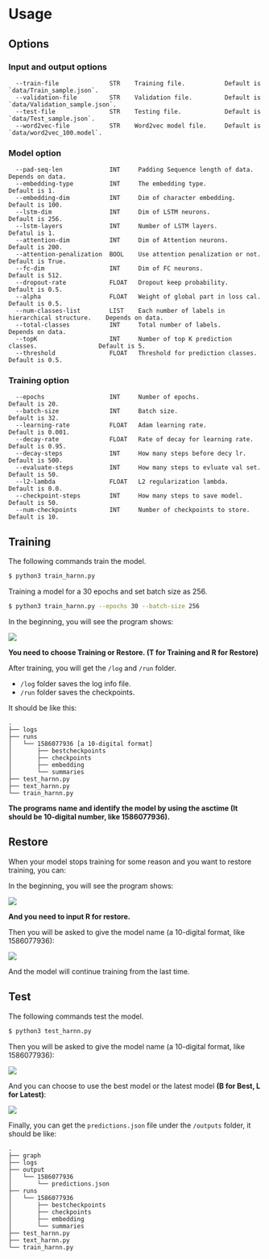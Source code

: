 # Usage

## Options

### Input and output options

```
  --train-file              STR    Training file.      		Default is `data/Train_sample.json`.
  --validation-file         STR    Validation file.      	Default is `data/Validation_sample.json`.
  --test-file               STR    Testing file.       		Default is `data/Test_sample.json`.
  --word2vec-file           STR    Word2vec model file.		Default is `data/word2vec_100.model`.
```

### Model option

```
  --pad-seq-len             INT     Padding Sequence length of data.                    Depends on data.
  --embedding-type          INT     The embedding type.                                 Default is 1.
  --embedding-dim           INT     Dim of character embedding.                         Default is 100.
  --lstm-dim                INT     Dim of LSTM neurons.                                Default is 256.
  --lstm-layers             INT     Number of LSTM layers.                              Defatul is 1.
  --attention-dim           INT     Dim of Attention neurons.                           Default is 200.
  --attention-penalization  BOOL    Use attention penalization or not.                  Default is True.
  --fc-dim                  INT     Dim of FC neurons.                                  Default is 512.
  --dropout-rate            FLOAT   Dropout keep probability.                           Default is 0.5.
  --alpha                   FLOAT   Weight of global part in loss cal.                  Default is 0.5.
  --num-classes-list        LIST    Each number of labels in hierarchical structure.    Depends on data.
  --total-classes           INT     Total number of labels.                             Depends on data.
  --topK                    INT     Number of top K prediction classes.                 Default is 5.
  --threshold               FLOAT   Threshold for prediction classes.                   Default is 0.5.
```

### Training option

```
  --epochs                  INT     Number of epochs.                       Default is 20.
  --batch-size              INT     Batch size.                             Default is 32.
  --learning-rate           FLOAT   Adam learning rate.                     Default is 0.001.
  --decay-rate              FLOAT   Rate of decay for learning rate.        Default is 0.95.
  --decay-steps             INT     How many steps before decy lr.          Default is 500.
  --evaluate-steps          INT     How many steps to evluate val set.      Default is 50.
  --l2-lambda               FLOAT   L2 regularization lambda.               Default is 0.0.
  --checkpoint-steps        INT     How many steps to save model.           Default is 50.
  --num-checkpoints         INT     Number of checkpoints to store.         Default is 10.
```

## Training

The following commands train the model.

```bash
$ python3 train_harnn.py
```

Training a model for a 30 epochs and set batch size as 256.

```bash
$ python3 train_harnn.py --epochs 30 --batch-size 256
```

In the beginning, you will see the program shows:

![](https://live.staticflickr.com/65535/49737484641_a1fca341c6_o.png)

**You need to choose Training or Restore. (T for Training and R for Restore)**

After training, you will get the `/log` and  `/run` folder.

- `/log` folder saves the log info file.
- `/run` folder saves the checkpoints.

It should be like this:

```text
.
├── logs
├── runs
│   └── 1586077936 [a 10-digital format]
│       ├── bestcheckpoints
│       ├── checkpoints
│       ├── embedding
│       └── summaries
├── test_harnn.py
├── text_harnn.py
└── train_harnn.py
```

**The programs name and identify the model by using the asctime (It should be 10-digital number, like 1586077936).** 

## Restore

When your model stops training for some reason and you want to restore training, you can:

In the beginning, you will see the program shows:

![](https://live.staticflickr.com/65535/49737999667_b6cd3e0f94_o.png)

**And you need to input R for restore.**

Then you will be asked to give the model name (a 10-digital format, like 1586077936):

![](https://live.staticflickr.com/65535/49737156823_a5945fa958_o.png)

And the model will continue training from the last time.

## Test

The following commands test the model.

```bash
$ python3 test_harnn.py
```

Then you will be asked to give the model name (a 10-digital format, like 1586077936):

![](https://live.staticflickr.com/65535/49737165843_56b8a25363_o.png)

And you can choose to use the best model or the latest model **(B for Best, L for Latest)**:

![](https://live.staticflickr.com/65535/49737168723_08a512aea8_o.png)

Finally, you can get the `predictions.json` file under the `/outputs`  folder, it should be like:

```text
.
├── graph
├── logs
├── output
│   └── 1586077936
│       └── predictions.json
├── runs
│   └── 1586077936
│       ├── bestcheckpoints
│       ├── checkpoints
│       ├── embedding
│       └── summaries
├── test_harnn.py
├── text_harnn.py
└── train_harnn.py
```

